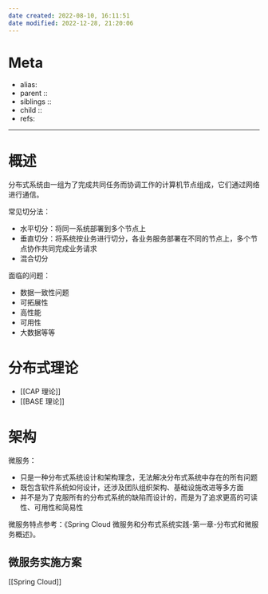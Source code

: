 ```yaml
---
date created: 2022-08-10, 16:11:51
date modified: 2022-12-28, 21:20:06
---
```


# Meta

- alias:
- parent ::
- siblings ::
- child ::
- refs:

---

# 概述

分布式系统由一组为了完成共同任务而协调工作的计算机节点组成，它们通过网络进行通信。

常见切分法：

- 水平切分：将同一系统部署到多个节点上
- 垂直切分：将系统按业务进行切分，各业务服务部署在不同的节点上，多个节点协作共同完成业务请求
- 混合切分

面临的问题：

- 数据一致性问题
- 可拓展性
- 高性能
- 可用性
- 大数据等等

# 分布式理论

- [[CAP 理论]]
- [[BASE 理论]]

# 架构

微服务：

- 只是一种分布式系统设计和架构理念，无法解决分布式系统中存在的所有问题
- 既包含软件系统如何设计，还涉及团队组织架构、基础设施改进等多方面
- 并不是为了克服所有的分布式系统的缺陷而设计的，而是为了追求更高的可读性、可用性和简易性

微服务特点参考：《Spring Cloud 微服务和分布式系统实践-第一章-分布式和微服务概述》。

## 微服务实施方案

[[Spring Cloud]]
